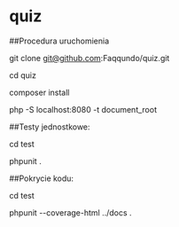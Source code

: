 # quiz

##Procedura uruchomienia

git clone git@github.com:Faqqundo/quiz.git

cd quiz

composer install

php -S localhost:8080 -t document_root


##Testy jednostkowe:

cd test

phpunit .


##Pokrycie kodu:

cd test

phpunit --coverage-html ../docs .